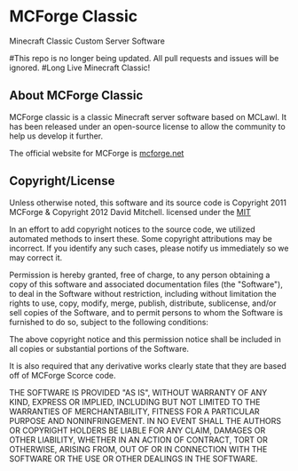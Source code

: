 MCForge Classic
===============

Minecraft Classic Custom Server Software

#This repo is no longer being updated. All pull requests and issues will be ignored.
#Long Live Minecraft Classic!

About MCForge Classic
---------------------

MCForge classic is a classic Minecraft server software based on MCLawl.  It has been released under an open-source license to allow the community to help us develop it further.

The official website for MCForge is [mcforge.net][2]

Copyright/License
-----------------

Unless otherwise noted, this software and its source code is
Copyright 2011 MCForge & Copyright 2012 David Mitchell. licensed under the [MIT][3]

In an effort to add copyright notices to the source code, we utilized automated methods to insert these.
Some copyright attributions may be incorrect.  If you identify any such cases, please notify us immediately so we may correct it.

Permission is hereby granted, free of charge, to any person obtaining a copy of this software and associated documentation files (the "Software"), to deal in the Software without restriction, including without limitation the rights to use, copy, modify, merge, publish, distribute, sublicense, and/or sell copies of the Software, and to permit persons to whom the Software is furnished to do so, subject to the following conditions:

The above copyright notice and this permission notice shall be included in all copies or substantial portions of the Software.

It is also required that any derivative works clearly state that they are based off of MCForge Scorce code.

THE SOFTWARE IS PROVIDED "AS IS", WITHOUT WARRANTY OF ANY KIND, EXPRESS OR IMPLIED, INCLUDING BUT NOT LIMITED TO THE WARRANTIES OF MERCHANTABILITY, FITNESS FOR A PARTICULAR PURPOSE AND NONINFRINGEMENT. IN NO EVENT SHALL THE AUTHORS OR COPYRIGHT HOLDERS BE LIABLE FOR ANY CLAIM, DAMAGES OR OTHER LIABILITY, WHETHER IN AN ACTION OF CONTRACT, TORT OR OTHERWISE, ARISING FROM, OUT OF OR IN CONNECTION WITH THE SOFTWARE OR THE USE OR OTHER DEALINGS IN THE SOFTWARE.


[1]: http://wiki.mcforge.net/index.php?title=Development
[2]: http://www.mcforge.net
[3]: https://raw.github.com/MCForge/MCForge-MCLawl/master/LICENSE.txt
[4]: https://help.github.com/articles/dealing-with-line-endings
